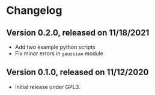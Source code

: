 # Changelog

## Version 0.2.0, released on 11/18/2021

- Add two example python scripts
- Fix minor errors in `gaussian` module

## Version 0.1.0, released on 11/12/2020

- Initial release under GPL3.

